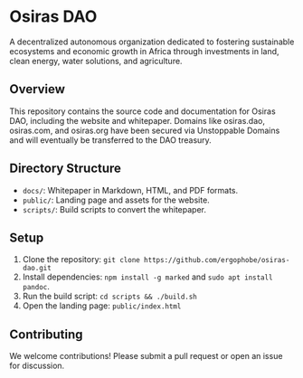 # Osiras DAO

A decentralized autonomous organization dedicated to fostering sustainable ecosystems and economic growth in Africa through investments in land, clean energy, water solutions, and agriculture.

## Overview
This repository contains the source code and documentation for Osiras DAO, including the website and whitepaper. Domains like osiras.dao, osiras.com, and osiras.org have been secured via Unstoppable Domains and will eventually be transferred to the DAO treasury.

## Directory Structure
- `docs/`: Whitepaper in Markdown, HTML, and PDF formats.
- `public/`: Landing page and assets for the website.
- `scripts/`: Build scripts to convert the whitepaper.

## Setup
1. Clone the repository: `git clone https://github.com/ergophobe/osiras-dao.git`
2. Install dependencies: `npm install -g marked` and `sudo apt install pandoc`.
3. Run the build script: `cd scripts && ./build.sh`
4. Open the landing page: `public/index.html`

## Contributing
We welcome contributions! Please submit a pull request or open an issue for discussion.
